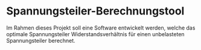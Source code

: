 # Spannungsteiler-Berechnungstool
Im Rahmen dieses Projekt soll eine Software entwickelt werden, welche das optimale Spannungsteiler Widerstandsverhältnis für einen unbelasteten Spannungsteiler berechnet.
